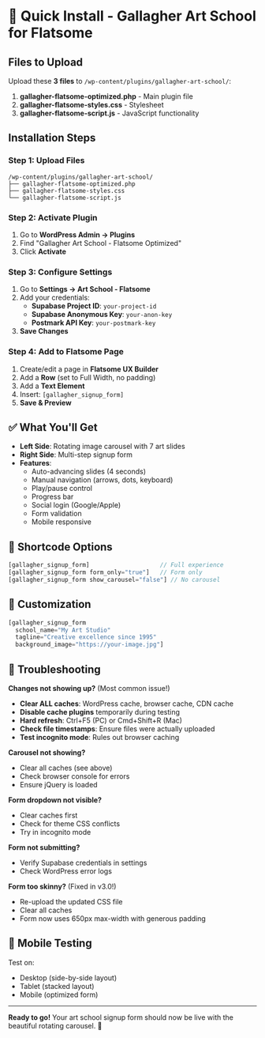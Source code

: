 # 🚀 Quick Install - Gallagher Art School for Flatsome

## Files to Upload

Upload these **3 files** to `/wp-content/plugins/gallagher-art-school/`:

1. **gallagher-flatsome-optimized.php** - Main plugin file
2. **gallagher-flatsome-styles.css** - Stylesheet  
3. **gallagher-flatsome-script.js** - JavaScript functionality

## Installation Steps

### Step 1: Upload Files
```
/wp-content/plugins/gallagher-art-school/
├── gallagher-flatsome-optimized.php
├── gallagher-flatsome-styles.css
└── gallagher-flatsome-script.js
```

### Step 2: Activate Plugin
1. Go to **WordPress Admin → Plugins**
2. Find "Gallagher Art School - Flatsome Optimized" 
3. Click **Activate**

### Step 3: Configure Settings
1. Go to **Settings → Art School - Flatsome**
2. Add your credentials:
   - **Supabase Project ID**: `your-project-id`
   - **Supabase Anonymous Key**: `your-anon-key`
   - **Postmark API Key**: `your-postmark-key`
3. **Save Changes**

### Step 4: Add to Flatsome Page
1. Create/edit a page in **Flatsome UX Builder**
2. Add a **Row** (set to Full Width, no padding)
3. Add a **Text Element** 
4. Insert: `[gallagher_signup_form]`
5. **Save & Preview**

## ✅ What You'll Get

- **Left Side**: Rotating image carousel with 7 art slides
- **Right Side**: Multi-step signup form
- **Features**: 
  - Auto-advancing slides (4 seconds)
  - Manual navigation (arrows, dots, keyboard)
  - Play/pause control
  - Progress bar
  - Social login (Google/Apple)
  - Form validation
  - Mobile responsive

## 🎯 Shortcode Options

```php
[gallagher_signup_form]                    // Full experience
[gallagher_signup_form form_only="true"]   // Form only
[gallagher_signup_form show_carousel="false"] // No carousel
```

## 🔧 Customization

```php
[gallagher_signup_form 
  school_name="My Art Studio" 
  tagline="Creative excellence since 1995"
  background_image="https://your-image.jpg"]
```

## 🚨 Troubleshooting

**Changes not showing up?** (Most common issue!)
- **Clear ALL caches**: WordPress cache, browser cache, CDN cache
- **Disable cache plugins** temporarily during testing
- **Hard refresh**: Ctrl+F5 (PC) or Cmd+Shift+R (Mac)
- **Check file timestamps**: Ensure files were actually uploaded
- **Test incognito mode**: Rules out browser caching

**Carousel not showing?**
- Clear all caches (see above)
- Check browser console for errors
- Ensure jQuery is loaded

**Form dropdown not visible?**
- Clear caches first
- Check for theme CSS conflicts
- Try in incognito mode

**Form not submitting?**
- Verify Supabase credentials in settings
- Check WordPress error logs

**Form too skinny?** (Fixed in v3.0!)
- Re-upload the updated CSS file
- Clear all caches
- Form now uses 650px max-width with generous padding

## 📱 Mobile Testing

Test on:
- Desktop (side-by-side layout)
- Tablet (stacked layout) 
- Mobile (optimized form)

---

**Ready to go!** Your art school signup form should now be live with the beautiful rotating carousel. 🎨